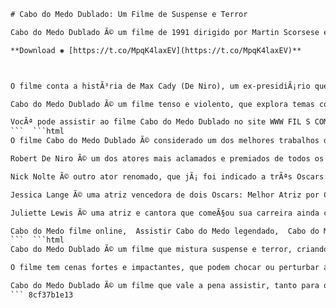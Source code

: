 
 ```html 
# Cabo do Medo Dublado: Um Filme de Suspense e Terror
 
Cabo do Medo Dublado Ã© um filme de 1991 dirigido por Martin Scorsese e estrelado por Robert De Niro, Nick Nolte, Jessica Lange e Juliette Lewis. O filme Ã© um remake do clÃ¡ssico de 1962 de mesmo nome, baseado no romance The Executioners de John D. MacDonald.
 
**Download ✺ [https://t.co/MpqK4laxEV](https://t.co/MpqK4laxEV)**


 
O filme conta a histÃ³ria de Max Cady (De Niro), um ex-presidiÃ¡rio que busca vinganÃ§a contra seu antigo advogado Sam Bowden (Nolte), que ele acredita ter ocultado evidÃªncias que poderiam ter reduzido sua pena. Cady persegue e assedia Bowden e sua famÃ­lia, usando seu conhecimento jurÃ­dico e sua astÃºcia para escapar das tentativas de detÃª-lo.
 
Cabo do Medo Dublado Ã© um filme tenso e violento, que explora temas como culpa, justiÃ§a, obsessÃ£o e famÃ­lia. O filme recebeu crÃ­ticas positivas e foi indicado a dois Oscars: Melhor Ator (De Niro) e Melhor Atriz Coadjuvante (Lewis).
 
VocÃª pode assistir ao filme Cabo do Medo Dublado no site WWW FIL S COM, onde vocÃª encontra os melhores filmes dublados e legendados para baixar ou assistir online. Aproveite e confira tambÃ©m outros filmes de suspense e terror disponÃ­veis no site.
 ```  ```html 
O filme Cabo do Medo Dublado Ã© considerado um dos melhores trabalhos de Martin Scorsese, que Ã© um dos maiores diretores de cinema da histÃ³ria. Scorsese Ã© conhecido por seus filmes que retratam personagens complexos e conflituosos, muitas vezes envolvidos em crimes e violÃªncia. Alguns de seus filmes mais famosos sÃ£o Taxi Driver, Touro IndomÃ¡vel, Os Bons Companheiros, O Lobo de Wall Street e Os Infiltrados.
 
Robert De Niro Ã© um dos atores mais aclamados e premiados de todos os tempos. Ele jÃ¡ ganhou dois Oscars: Melhor Ator Coadjuvante por O Poderoso ChefÃ£o II e Melhor Ator por Touro IndomÃ¡vel. Ele tambÃ©m foi indicado outras seis vezes, incluindo por Cabo do Medo Dublado. De Niro Ã© um colaborador frequente de Scorsese, tendo feito nove filmes com ele.
 
Nick Nolte Ã© outro ator renomado, que jÃ¡ foi indicado a trÃªs Oscars: Melhor Ator por O PrÃ­ncipe das MarÃ©s e por Guerreiro, e Melhor Ator Coadjuvante por Tempo de RecomeÃ§ar. Ele tambÃ©m Ã© conhecido por seus papÃ©is em 48 Horas, Hulk e Tropa de Elite 2.
 
Jessica Lange Ã© uma atriz vencedora de dois Oscars: Melhor Atriz por CÃ©u Azul e Melhor Atriz Coadjuvante por Tootsie. Ela tambÃ©m Ã© famosa por suas atuaÃ§Ãµes em King Kong, Frances, O Carteiro Toca Sempre Duas Vezes e American Horror Story.
 
Juliette Lewis Ã© uma atriz e cantora que comeÃ§ou sua carreira ainda crianÃ§a. Ela foi indicada ao Oscar de Melhor Atriz Coadjuvante por Cabo do Medo Dublado, quando tinha apenas 18 anos. Ela tambÃ©m se destacou em filmes como Assassinos por Natureza, Kalifornia, Dois Dias em Los Angeles e FÃ©rias Frustradas de Natal.
 
Cabo do Medo filme online,  Assistir Cabo do Medo legendado,  Cabo do Medo 1991 download,  Cabo do Medo Martin Scorsese,  Robert De Niro Cabo do Medo,  Cabo do Medo remake 1962,  Cabo do Medo terror psicológico,  Cabo do Medo trilha sonora,  Cabo do Medo elenco,  Cabo do Medo crítica,  Cabo do Medo Netflix,  Cabo do Medo Google Play Movies,  Cabo do Medo Apple TV,  Cabo do Medo Claro video,  Cabo do Medo Amazon Video,  Max Cady Cabo do Medo,  Sam Bowden Cabo do Medo,  Leigh Bowden Cabo do Medo,  Danielle Bowden Cabo do Medo,  Claude Kersek Cabo do Medo,  Lieutenant Elgart Cabo do Medo,  Lee Heller Cabo do Medo,  Judge Cabo do Medo,  Lori Davis Cabo do Medo,  Tom Broadbent Cabo do Medo,  Graciella Cabo do Medo,  Prisoner Cabo do Medo,  Corrections Officer Cabo do Medo,  Ice Cream Cashier Cabo do Medo,  Racquetball Colleague Cabo do Medo,  Secretary Cabo do Medo,  Detective Cabo do Medo,  Arresting Officer Cabo do Medo,  Parade Watcher Cabo do Medo,  Waitress Cabo do Medo,  Danny's Girlfriend Cabo do Medo,  Big Man #1 Cabo do Medo,  Big Man #2 Cabo do Medo,  Big Man #3 Cabo do Med
 ```  ```html 
Cabo do Medo Dublado Ã© um filme que mistura suspense e terror, criando uma atmosfera de tensÃ£o e medo. O filme explora os limites da moralidade e da lei, mostrando como um homem pode se tornar um monstro em busca de vinganÃ§a. O filme tambÃ©m mostra como uma famÃ­lia pode se desintegrar diante de uma ameaÃ§a externa.
 
O filme tem cenas fortes e impactantes, que podem chocar ou perturbar alguns espectadores. O filme tambÃ©m tem uma trilha sonora marcante, composta por Elmer Bernstein, que reutiliza temas do filme original de 1962. A trilha sonora contribui para aumentar o clima de suspense e terror do filme.
 
Cabo do Medo Dublado Ã© um filme que vale a pena assistir, tanto para os fÃ£s de Scorsese e De Niro, quanto para os amantes do gÃªnero. O filme Ã© um clÃ¡ssico moderno, que foi elogiado pela crÃ­tica e pelo pÃºblico. O filme tambÃ©m foi um sucesso de bilheteria, arrecadando mais de 180 milhÃµes de dÃ³lares em todo o mundo.
 ``` 8cf37b1e13
 
